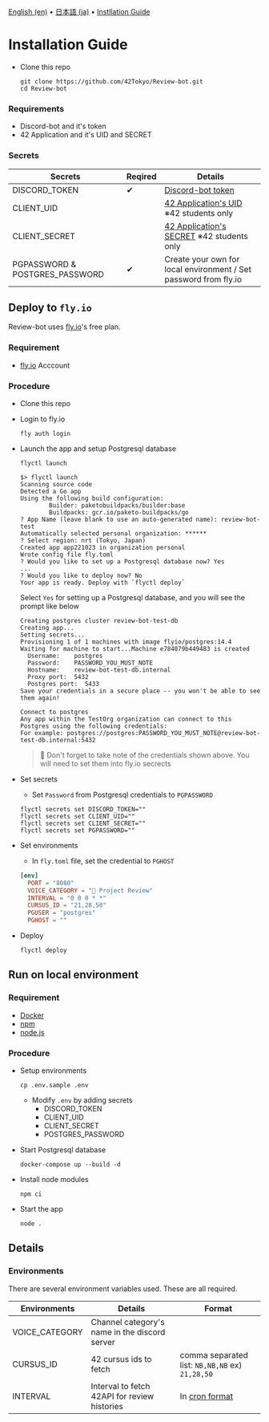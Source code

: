 [English (en)](README.md) • [日本語 (ja)](README_ja.md) • [Instllation Guide](INSTALL.md)

# Installation Guide

-   Clone this repo

    ```shell
    git clone https://github.com/42Tokyo/Review-bot.git
    cd Review-bot
    ```

### Requirements

-   Discord-bot and it's token
-   42 Application and it's UID and SECRET

### Secrets

| Secrets                        | Reqired | Details                                                                                     |
| ------------------------------ | ------- | ------------------------------------------------------------------------------------------- |
| DISCORD_TOKEN                  | ✔︎      | [Discord-bot token](https://discord.com/developers/applications/)                           |
| CLIENT_UID                     |         | [42 Application's UID](https://profile.intra.42.fr/oauth/applications) ※42 students only    |
| CLIENT_SECRET                  |         | [42 Application's SECRET](https://profile.intra.42.fr/oauth/applications) ※42 students only |
| PGPASSWORD & POSTGRES_PASSWORD | ✔︎      | Create your own for local environment / Set password from fly.io                            |

## Deploy to `fly.io`

Review-bot uses [fly.io](https://fly.io/)'s free plan.

### Requirement

-   [fly.io](https://fly.io/app/sign-up) Acccount

### Procedure

-   Clone this repo

-   Login to fly.io

    ```
    fly auth login
    ```

-   Launch the app and setup Postgresql database

    ```
    flyctl launch
    ```

    ```shell
    $> flyctl launch
    Scanning source code
    Detected a Go app
    Using the following build configuration:
            Builder: paketobuildpacks/builder:base
            Buildpacks: gcr.io/paketo-buildpacks/go
    ? App Name (leave blank to use an auto-generated name): review-bot-test
    Automatically selected personal organization: ******
    ? Select region: nrt (Tokyo, Japan)
    Created app app221023 in organization personal
    Wrote config file fly.toml
    ? Would you like to set up a Postgresql database now? Yes
    ...
    ? Would you like to deploy now? No
    Your app is ready. Deploy with `flyctl deploy`
    ```

    Select `Yes` for setting up a Postgresql database, and you will see the prompt like below

    ```shell
    Creating postgres cluster review-bot-test-db
    Creating app...
    Setting secrets...
    Provisioning 1 of 1 machines with image flyio/postgres:14.4
    Waiting for machine to start...Machine e784079b449483 is created
      Username:    postgres
      Password:    PASSWORD_YOU_MUST_NOTE
      Hostname:    review-bot-test-db.internal
      Proxy port:  5432
      Postgres port:  5433
    Save your credentials in a secure place -- you won't be able to see them again!

    Connect to postgres
    Any app within the TestOrg organization can connect to this Postgres using the following credentials:
    For example: postgres://postgres:PASSWORD_YOU_MUST_NOTE@review-bot-test-db.internal:5432
    ```

    > 📝 Don't forget to take note of the credentials shown above.
    > You will need to set them into fly.io secrects

-   Set secrets

    -   Set `Password` from Postgresql credentials to `PGPASSWORD`

    ```
    flyctl secrets set DISCORD_TOKEN=""
    flyctl secrets set CLIENT_UID=""
    flyctl secrets set CLIENT_SECRET=""
    flyctl secrets set PGPASSWORD=""
    ```

-   Set environments

    -   In `fly.toml` file, set the credential to `PGHOST`

    ```toml
    [env]
      PORT = "8080"
      VOICE_CATEGORY = "📝 Project Review"
      INTERVAL = "0 0 0 * *"
      CURSUS_ID = "21,28,50"
      PGUSER = "postgres"
      PGHOST = ""
    ```

-   Deploy
    ```
    flyctl deploy
    ```

## Run on local environment

### Requirement

-   [Docker](https://www.docker.com/)
-   [npm](https://www.npmjs.com/package/npm)
-   [node.js](https://nodejs.org/en/download/)

### Procedure

-   Setup environments

    ```shell
    cp .env.sample .env
    ```

    -   Modify `.env` by adding secrets
        -   DISCORD_TOKEN
        -   CLIENT_UID
        -   CLIENT_SECRET
        -   POSTGRES_PASSWORD

-   Start Postgresql database

    ```shell
    docker-compose up --build -d
    ```

-   Install node modules

    ```shell
    npm ci
    ```

-   Start the app

    ```shell
    node .
    ```

## Details

### Environments

There are several environment variables used. These are all required.

| Environments   | Details                                       | Format                                                                          |
| -------------- | --------------------------------------------- | ------------------------------------------------------------------------------- |
| VOICE_CATEGORY | Channel category's name in the discord server |                                                                                 |
| CURSUS_ID      | 42 cursus ids to fetch                        | comma separated list: `NB,NB,NB` ex) `21,28,50`                                 |
| INTERVAL       | Interval to fetch 42API for review histories  | In [cron format](https://www.ibm.com/docs/en/db2oc?topic=task-unix-cron-format) |
